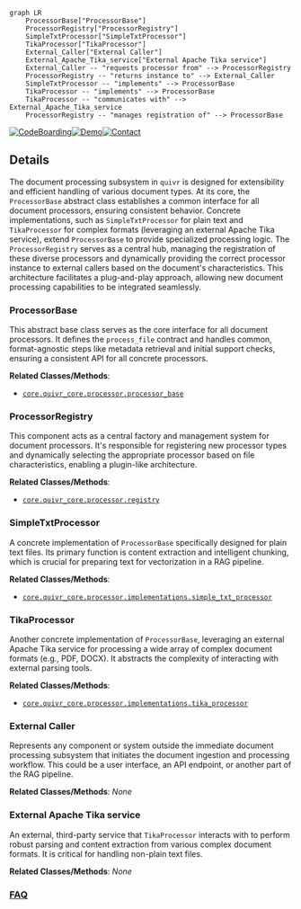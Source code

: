 ```mermaid
graph LR
    ProcessorBase["ProcessorBase"]
    ProcessorRegistry["ProcessorRegistry"]
    SimpleTxtProcessor["SimpleTxtProcessor"]
    TikaProcessor["TikaProcessor"]
    External_Caller["External Caller"]
    External_Apache_Tika_service["External Apache Tika service"]
    External_Caller -- "requests processor from" --> ProcessorRegistry
    ProcessorRegistry -- "returns instance to" --> External_Caller
    SimpleTxtProcessor -- "implements" --> ProcessorBase
    TikaProcessor -- "implements" --> ProcessorBase
    TikaProcessor -- "communicates with" --> External_Apache_Tika_service
    ProcessorRegistry -- "manages registration of" --> ProcessorBase
```

[![CodeBoarding](https://img.shields.io/badge/Generated%20by-CodeBoarding-9cf?style=flat-square)](https://github.com/CodeBoarding/GeneratedOnBoardings)[![Demo](https://img.shields.io/badge/Try%20our-Demo-blue?style=flat-square)](https://www.codeboarding.org/demo)[![Contact](https://img.shields.io/badge/Contact%20us%20-%20contact@codeboarding.org-lightgrey?style=flat-square)](mailto:contact@codeboarding.org)

## Details

The document processing subsystem in `quivr` is designed for extensibility and efficient handling of various document types. At its core, the `ProcessorBase` abstract class establishes a common interface for all document processors, ensuring consistent behavior. Concrete implementations, such as `SimpleTxtProcessor` for plain text and `TikaProcessor` for complex formats (leveraging an external Apache Tika service), extend `ProcessorBase` to provide specialized processing logic. The `ProcessorRegistry` serves as a central hub, managing the registration of these diverse processors and dynamically providing the correct processor instance to external callers based on the document's characteristics. This architecture facilitates a plug-and-play approach, allowing new document processing capabilities to be integrated seamlessly.

### ProcessorBase
This abstract base class serves as the core interface for all document processors. It defines the `process_file` contract and handles common, format-agnostic steps like metadata retrieval and initial support checks, ensuring a consistent API for all concrete processors.


**Related Classes/Methods**:

- <a href="https://github.com/QuivrHQ/quivr/blob/main/core/quivr_core/processor/processor_base.py" target="_blank" rel="noopener noreferrer">`core.quivr_core.processor.processor_base`</a>


### ProcessorRegistry
This component acts as a central factory and management system for document processors. It's responsible for registering new processor types and dynamically selecting the appropriate processor based on file characteristics, enabling a plugin-like architecture.


**Related Classes/Methods**:

- <a href="https://github.com/QuivrHQ/quivr/blob/main/core/quivr_core/processor/registry.py" target="_blank" rel="noopener noreferrer">`core.quivr_core.processor.registry`</a>


### SimpleTxtProcessor
A concrete implementation of `ProcessorBase` specifically designed for plain text files. Its primary function is content extraction and intelligent chunking, which is crucial for preparing text for vectorization in a RAG pipeline.


**Related Classes/Methods**:

- <a href="https://github.com/QuivrHQ/quivr/blob/main/core/quivr_core/processor/implementations/simple_txt_processor.py" target="_blank" rel="noopener noreferrer">`core.quivr_core.processor.implementations.simple_txt_processor`</a>


### TikaProcessor
Another concrete implementation of `ProcessorBase`, leveraging an external Apache Tika service for processing a wide array of complex document formats (e.g., PDF, DOCX). It abstracts the complexity of interacting with external parsing tools.


**Related Classes/Methods**:

- <a href="https://github.com/QuivrHQ/quivr/blob/main/core/quivr_core/processor/implementations/tika_processor.py" target="_blank" rel="noopener noreferrer">`core.quivr_core.processor.implementations.tika_processor`</a>


### External Caller
Represents any component or system outside the immediate document processing subsystem that initiates the document ingestion and processing workflow. This could be a user interface, an API endpoint, or another part of the RAG pipeline.


**Related Classes/Methods**: _None_

### External Apache Tika service
An external, third-party service that `TikaProcessor` interacts with to perform robust parsing and content extraction from various complex document formats. It is critical for handling non-plain text files.


**Related Classes/Methods**: _None_



### [FAQ](https://github.com/CodeBoarding/GeneratedOnBoardings/tree/main?tab=readme-ov-file#faq)